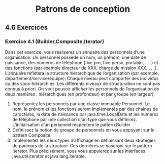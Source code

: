 <h1 align=center>Patrons de conception</h1>

## 4.6 Exercices
### Exercice 4.1 (Builder,Composite,Iterator)
Dans cet exercice, vous réaliserez un annuaire des personnels d’une organisation.
Un personnel possède un nom, un prénom, une date de naissance, des numéros de téléphone (fixe pro,
fixe perso, portable, . . .) et des fonctions (par exemple directeur de XXX, chargé de mission XXX, . . .).
L’annuaire reflétera la structure hiérarchique de l’organisation (par exemple, département/service/équipe). Chaque niveau peut comporter des individus ou des sous-hiérarchies. Les différents niveaux de
structuration ne sont pas connus à priori.
On veut pouvoir afficher les personnels de l’organisation de deux manières : hiérarchiques (en profondeur) et par groupe (en largeur).
1. Représentez les personnels par une classe immuable Personnel. Le nom, le prénom et les fonctions
seront implémentés par des chaînes de caractères, la date de naissance par java.time.LocalDate
et les numéros de téléphone par une collection d’un type que vous définirez. L’initialisation d’un
personnel respectera le pattern Builder
2. Définissez la notion de groupe de personnels en vous appuyant sur le pattern Composite
3. Implémentez les deux types d’affichage en définissant deux stratégies de parcours de la structure. Ces
dernières se baseront sur le pattern Iterator. Plus précisément, vous vous appuierez sur les interfaces
java.util.iterator et java.lang.iterable.


